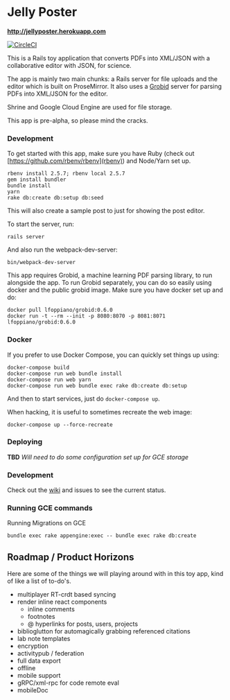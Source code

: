 # Jelly Poster

**http://jellyposter.herokuapp.com**

[![CircleCI](https://circleci.com/gh/jellypbc/poster/tree/master.svg?style=svg)](https://circleci.com/gh/jellypbc/poster/tree/master)

This is a Rails toy application that converts PDFs into XML/JSON with a collaborative editor with JSON, for science.

The app is mainly two main chunks: a Rails server for file uploads and the editor which is built on ProseMirror. It also uses a [Grobid](https://github.com/kermitt2/grobid) server for parsing PDFs into XML/JSON for the editor.

Shrine and Google Cloud Engine are used for file storage.

This app is pre-alpha, so please mind the cracks.


### Development
To get started with this app, make sure you have Ruby (check out [https://github.com/rbenv/rbenv](rbenv)) and Node/Yarn set up.

```
rbenv install 2.5.7; rbenv local 2.5.7
gem install bundler
bundle install
yarn
rake db:create db:setup db:seed
```

This will also create a sample post to just for showing the post editor.

To start the server, run:

```
rails server
```

And also run the webpack-dev-server:

```
bin/webpack-dev-server
```

This app requires Grobid, a machine learning PDF parsing library, to run alongside the app. To run Grobid separately, you can do so easily using docker and the public grobid image. Make sure you have docker set up and do:
```
docker pull lfoppiano/grobid:0.6.0
docker run -t --rm --init -p 8080:8070 -p 8081:8071 lfoppiano/grobid:0.6.0
```


### Docker

If you prefer to use Docker Compose, you can quickly set things up using:
```
docker-compose build
docker-compose run web bundle install
docker-compose run web yarn
docker-compose run web bundle exec rake db:create db:setup
```

And then to start services, just do `docker-compose up`.

When hacking, it is useful to sometimes recreate the web image:

```
docker-compose up --force-recreate
```


### Deploying

**TBD**
*Will need to do some configuration set up for GCE storage*


### Development

Check out the [wiki](https://github.com/jellypbc/poster/wiki) and issues to see the current status.


### Running GCE commands

Running Migrations on GCE
```shell
bundle exec rake appengine:exec -- bundle exec rake db:create
```

## Roadmap / Product Horizons
Here are some of the things we will playing around with in this toy app, kind of like a list of to-do's.

- multiplayer RT-crdt based syncing
- render inline react components
  - inline comments
  - footnotes
  - @ hyperlinks for posts, users, projects
- biblioglutton for automagically grabbing referenced citations
- lab note templates
- encryption
- activitypub / federation
- full data export
- offline
- mobile support
- gRPC/xml-rpc for code remote eval
- mobileDoc
